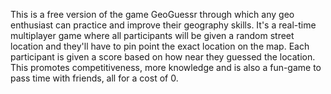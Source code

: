 This is a free version of the game GeoGuessr through which any geo enthusiast can practice and improve their geography skills. It's a real-time multiplayer game where all participants will be given a random street location and they'll have to pin point the exact location on the map. Each participant is given a score based on how near they guessed the location. This promotes competitiveness, more knowledge and is also a fun-game to pass time with friends, all for a cost of 0.
